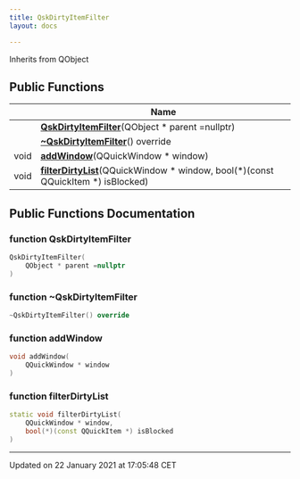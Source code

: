 ```yaml
---
title: QskDirtyItemFilter
layout: docs

---
```





Inherits from QObject

## Public Functions

|                | Name           |
| -------------- | -------------- |
| | **[QskDirtyItemFilter](/docs/classes/class_qsk_dirty_item_filter/#function-qskdirtyitemfilter)**(QObject * parent =nullptr) |
| | **[~QskDirtyItemFilter](/docs/classes/class_qsk_dirty_item_filter/#function-~qskdirtyitemfilter)**() override |
| void | **[addWindow](/docs/classes/class_qsk_dirty_item_filter/#function-addwindow)**(QQuickWindow * window) |
| void | **[filterDirtyList](/docs/classes/class_qsk_dirty_item_filter/#function-filterdirtylist)**(QQuickWindow * window, bool(*)(const QQuickItem *) isBlocked) |

## Public Functions Documentation

### function QskDirtyItemFilter

```cpp
QskDirtyItemFilter(
    QObject * parent =nullptr
)
```


### function ~QskDirtyItemFilter

```cpp
~QskDirtyItemFilter() override
```


### function addWindow

```cpp
void addWindow(
    QQuickWindow * window
)
```


### function filterDirtyList

```cpp
static void filterDirtyList(
    QQuickWindow * window,
    bool(*)(const QQuickItem *) isBlocked
)
```


-------------------------------

Updated on 22 January 2021 at 17:05:48 CET
